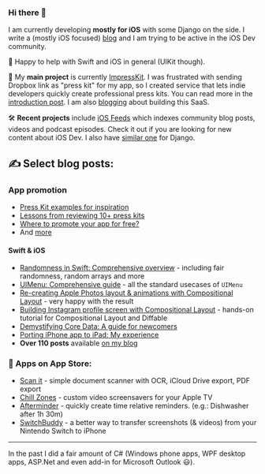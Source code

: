 ### Hi there 👋

I am currently developing **mostly for iOS** with some Django on the side. I write a (mostly iOS focused) [blog](https://nemecek.be/) and I am trying to be active in the iOS Dev community.

🤝 Happy to help with Swift and iOS in general (UIKit though).

🚀 My **main project** is currently [ImpressKit](https://impresskit.net/). I was frustrated with sending Dropbox link as "press kit" for my app, so I created service that lets indie developers quickly create professional press kits. You can read more in the [introduction post](https://nemecek.be/blog/112/introducing-impresskit). I am also [blogging](https://nemecek.be/blog/impresskit) about building this SaaS.

🛠 **Recent projects** include [iOS Feeds](https://iosfeeds.com/) which indexes community blog posts, videos and podcast episodes. Check it out if you are looking for new content about iOS Dev. I also have [similar one](https://djangofeeds.com/) for Django.

## ✍️ Select blog posts:

### App promotion

* [Press Kit examples for inspiration](https://nemecek.be/blog/154/press-kit-examples-for-inspiration)
* [Lessons from reviewing 10+ press kits](https://nemecek.be/blog/148/lessons-from-reviewing-10-press-kits)
* [Where to promote your app for free?](https://nemecek.be/blog/129/places-you-can-promote-your-app-for-free)
* And [more](https://nemecek.be/blog/series/app-promotion)

#### Swift & iOS

* [Randomness in Swift: Comprehensive overview](https://nemecek.be/blog/89/randomness-in-swift-comprehensive-overview) - including fair randomness, random arrays and more
* [UIMenu: Comprehensive guide](https://nemecek.be/blog/88/uimenu-comprehensive-guide) - all the standard usecases of `UIMenu`
* [Re-creating Apple Photos layout & animations with Compositional Layout](https://nemecek.be/blog/86/re-creating-apple-photos-layout-animations-with-compositional-layout)  - very happy with the result
* [Building Instagram profile screen with Compositional Layout](https://nemecek.be/blog/72/building-instagram-profile-screen-with-compositional-layout) - hands-on tutorial for Compositional Layout and Diffable
* [Demystifying Core Data: A guide for newcomers](https://nemecek.be/blog/59/demystifying-core-data-a-guide-for-newcomers)
* [Porting iPhone app to iPad: My experience](https://nemecek.be/blog/55/porting-iphone-app-to-ipad-my-experience)
* **Over 110 posts** available [on my blog](https://nemecek.be/blog/swift-and-ios)


### 📱 Apps on App Store:

* [Scan it](https://apps.apple.com/app/scan-it-scan-and-export-pdf/id1509634112) - simple document scanner with OCR, iCloud Drive export, PDF export
* [Chill Zones](https://apps.apple.com/app/chill-zones/id1515920737) - custom video screensavers for your Apple TV
* [Afterminder](https://apps.apple.com/us/app/afterminder/id1561947180) - quickly create time relative reminders. (e.g.: Dishwasher after 1h 30m)
* [SwitchBuddy](https://apps.apple.com/app/switchbuddy/id1563251210) - a better way to transfer screenshots (& videos) from your Nintendo Switch to iPhone

----

In the past I did a fair amount of C# (Windows phone apps, WPF desktop apps, ASP.Net and even add-in for Microsoft Outlook 😃).

<!--
**nemecek-filip/nemecek-filip** is a ✨ _special_ ✨ repository because its `README.md` (this file) appears on your GitHub profile.

Here are some ideas to get you started:

- 🔭 I’m currently working on ...
- 🌱 I’m currently learning ...
- 👯 I’m looking to collaborate on ...
- 🤔 I’m looking for help with ...
- 💬 Ask me about ...
- 📫 How to reach me: ...
- 😄 Pronouns: ...
- ⚡ Fun fact: ...
-->
